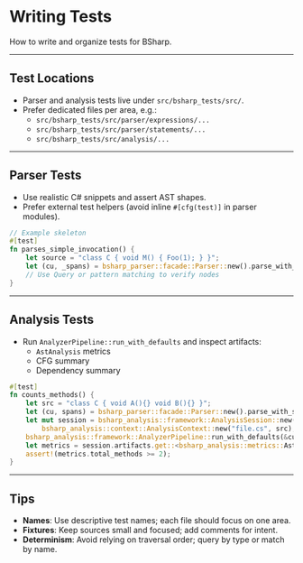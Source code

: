 # Writing Tests

How to write and organize tests for BSharp.

---

## Test Locations

- Parser and analysis tests live under `src/bsharp_tests/src/`.
- Prefer dedicated files per area, e.g.:
  - `src/bsharp_tests/src/parser/expressions/...`
  - `src/bsharp_tests/src/parser/statements/...`
  - `src/bsharp_tests/src/analysis/...`

---

## Parser Tests

- Use realistic C# snippets and assert AST shapes.
- Prefer external test helpers (avoid inline `#[cfg(test)]` in parser modules).

```rust
// Example skeleton
#[test]
fn parses_simple_invocation() {
    let source = "class C { void M() { Foo(1); } }";
    let (cu, _spans) = bsharp_parser::facade::Parser::new().parse_with_spans(source).unwrap();
    // Use Query or pattern matching to verify nodes
}
```

---

## Analysis Tests

- Run `AnalyzerPipeline::run_with_defaults` and inspect artifacts:
  - `AstAnalysis` metrics
  - CFG summary
  - Dependency summary

```rust
#[test]
fn counts_methods() {
    let src = "class C { void A(){} void B(){} }";
    let (cu, spans) = bsharp_parser::facade::Parser::new().parse_with_spans(src).unwrap();
    let mut session = bsharp_analysis::framework::AnalysisSession::new(
        bsharp_analysis::context::AnalysisContext::new("file.cs", src), spans);
    bsharp_analysis::framework::AnalyzerPipeline::run_with_defaults(&cu, &mut session);
    let metrics = session.artifacts.get::<bsharp_analysis::metrics::AstAnalysis>().unwrap();
    assert!(metrics.total_methods >= 2);
}
```

---

## Tips

- **Names**: Use descriptive test names; each file should focus on one area.
- **Fixtures**: Keep sources small and focused; add comments for intent.
- **Determinism**: Avoid relying on traversal order; query by type or match by name.
